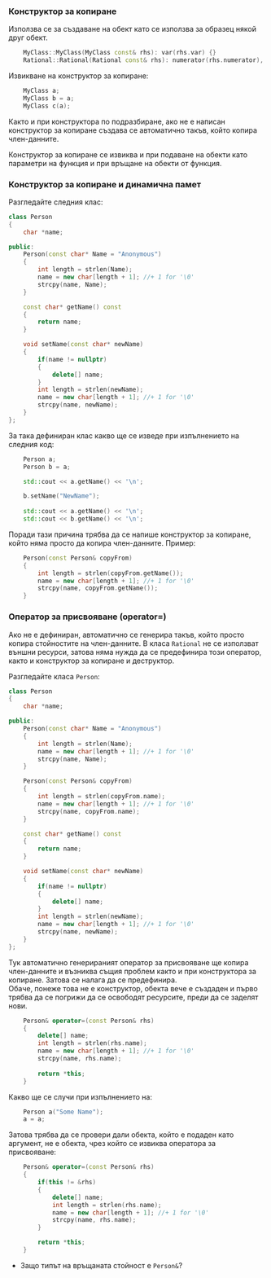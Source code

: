 ### Конструктор за копиране
Използва се за създаване на обект като се използва за образец някой друг обект.
```c++
    MyClass::MyClass(MyClass const& rhs): var(rhs.var) {}
    Rational::Rational(Rational const& rhs): numerator(rhs.numerator), denominator(rhs.denominator) {}
```

Извикване на конструктор за копиране:
```c++
    MyClass a;
    MyClass b = a;
    MyClass c(a);
```

Както и при конструктора по подразбиране, ако не е написан конструктор за копиране създава се автоматично такъв, който копира член-данните.

Конструктор за копиране се извиква и при подаване на обекти като параметри на функция и при връщане на обекти от функция.

### Конструктор за копиране и динамична памет

Разгледайте следния клас:
```c++
class Person
{
    char *name;

public:
    Person(const char* Name = "Anonymous") 
    {
        int length = strlen(Name);
        name = new char[length + 1]; //+ 1 for '\0'
        strcpy(name, Name);
    }

    const char* getName() const 
    {
        return name;
    }

    void setName(const char* newName) 
    {
        if(name != nullptr) 
        {
            delete[] name;
        }
        int length = strlen(newName);
        name = new char[length + 1]; //+ 1 for '\0'
        strcpy(name, newName);
    }
};
```

За така дефиниран клас какво ще се изведе при изпълнението на следния код:

```c++
    Person a;
    Person b = a;

    std::cout << a.getName() << '\n';

    b.setName("NewName");
    
    std::cout << a.getName() << '\n';
    std::cout << b.getName() << '\n';
```

Поради тази причина трябва да се напише конструктор за копиране, който няма просто да копира член-данните. 
Пример:
```c++
    Person(const Person& copyFrom)
    {
        int length = strlen(copyFrom.getName());
        name = new char[length + 1]; //+ 1 for '\0'
        strcpy(name, copyFrom.getName());
    }
```

### Оператор за присвояване (operator=)
Ако не е дефиниран, автоматично се генерира такъв, който просто копира стойностите на член-данните. В класа ``Rational`` не се използват външни ресурси, затова няма нужда да се предефинира този оператор, както и конструктор за копиране и деструктор.

Разгледайте класа ``Person``:
```c++
class Person
{
    char *name;

public:
    Person(const char* Name = "Anonymous") 
    {
        int length = strlen(Name);
        name = new char[length + 1]; //+ 1 for '\0'
        strcpy(name, Name);
    }

    Person(const Person& copyFrom)
    {
        int length = strlen(copyFrom.name);
        name = new char[length + 1]; //+ 1 for '\0'
        strcpy(name, copyFrom.name);
    }

    const char* getName() const 
    {
        return name;
    }

    void setName(const char* newName) 
    {
        if(name != nullptr) 
        {
            delete[] name;
        }
        int length = strlen(newName);
        name = new char[length + 1]; //+ 1 for '\0'
        strcpy(name, newName);
    }
};
```
Тук автоматично генерираният оператор за присвояване ще копира член-данните и възниква същия проблем както и при конструктора за копиране. Затова се налага да се предефинира.  
Обаче, понеже това не е конструктор, обекта вече е създаден и първо трябва да се погрижи да се освободят ресурсите, преди да се заделят нови.
```c++
    Person& operator=(const Person& rhs)
    {
        delete[] name;
        int length = strlen(rhs.name);
        name = new char[length + 1]; //+ 1 for '\0'
        strcpy(name, rhs.name);
        
        return *this;
    }
```

Какво ще се случи при изпълнението на:
```c++
    Person a("Some Name");
    a = a;
```

Затова трябва да се провери дали обекта, който е подаден като аргумент, не е обекта, чрез който се извиква оператора за присвояване:
```c++
    Person& operator=(const Person& rhs)
    {
        if(this != &rhs)
        {
            delete[] name;
            int length = strlen(rhs.name);
            name = new char[length + 1]; //+ 1 for '\0'
            strcpy(name, rhs.name);
        }

        return *this;
    }
```

- Защо типът на връщаната стойност е ``Person&``?
